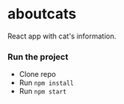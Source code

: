 # aboutcats

React app with cat's information.

### Run the project

- Clone repo
- Run `npm install`
- Run `npm start`
